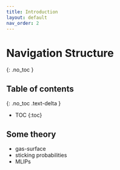 ```yaml
---
title: Introduction
layout: default
nav_order: 2
---
```



# Navigation Structure
{: .no_toc }

## Table of contents
{: .no_toc .text-delta }

- TOC
{:toc}


## Some theory
* gas-surface
* sticking probabilities
* MLIPs